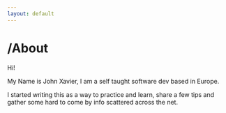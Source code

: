 ```yaml
---
layout: default
---
```


# /About

Hi!

My Name is John Xavier, I am a self taught software dev based in Europe.

I started writing this as a way to practice and learn, share a few tips and gather some hard to come by info scattered across the net.